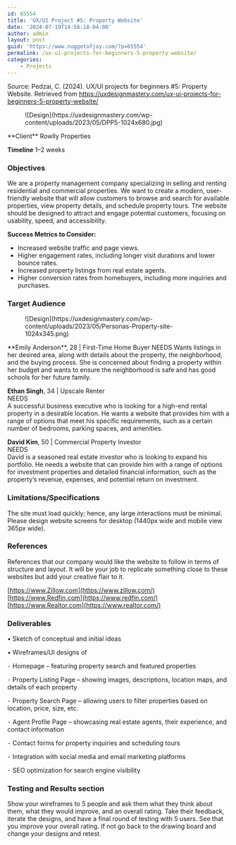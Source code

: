 ```yaml
---
id: 65554
title: 'UX/UI Project #5: Property Website'
date: '2024-07-19T14:58:18-04:00'
author: admin
layout: post
guid: 'https://www.nuggetofjoy.com/?p=65554'
permalink: /ux-ui-projects-for-beginners-5-property-website/
categories:
    - Projects
---
```


Source: Pedzai, C. (2024). UX/UI projects for beginners #5: Property Website. Retrieved from https://uxdesignmastery.com/ux-ui-projects-for-beginners-5-property-website/

<div class="wp-block-image"><figure class="aligncenter">![Design](https://uxdesignmastery.com/wp-content/uploads/2023/05/DPP5-1024x680.jpg)</figure></div>**Client** Rowlly Properties

**Timeline** 1–2 weeks

### Objectives

We are a property management company specializing in selling and renting residential and commercial properties. We want to create a modern, user-friendly website that will allow customers to browse and search for available properties, view property details, and schedule property tours. The website should be designed to attract and engage potential customers, focusing on usability, speed, and accessibility.

**Success Metrics to Consider:**

- Increased website traffic and page views.
- Higher engagement rates, including longer visit durations and lower bounce rates.
- Increased property listings from real estate agents.
- Higher conversion rates from homebuyers, including more inquiries and purchases.

### Target Audience

<div class="wp-block-image"><figure class="aligncenter">![Design](https://uxdesignmastery.com/wp-content/uploads/2023/05/Personas-Property-site-1024x345.png)</figure></div>**Emily Anderson**, 28 | First-Time Home Buyer  
NEEDS  
Wants listings in her desired area, along with details about the property, the neighborhood, and the buying process. She is concerned about finding a property within her budget and wants to ensure the neighborhood is safe and has good schools for her future family.

**Ethan Singh**, 34 | Upscale Renter  
NEEDS  
A successful business executive who is looking for a high-end rental property in a desirable location. He wants a website that provides him with a range of options that meet his specific requirements, such as a certain number of bedrooms, parking spaces, and amenities.

**David Kim**, 50 | Commercial Property Investor  
NEEDS  
David is a seasoned real estate investor who is looking to expand his portfolio. He needs a website that can provide him with a range of options for investment properties and detailed financial information, such as the property’s revenue, expenses, and potential return on investment.

### Limitations/Specifications

The site must load quickly; hence, any large interactions must be minimal. Please design website screens for desktop (1440px wide and mobile view 365px wide).

### References

References that our company would like the website to follow in terms of structure and layout. It will be your job to replicate something close to these websites but add your creative flair to it.

[https://www.Zillow.com](https://www.zillow.com/)  
[https://www.Redfin.com](https://www.redfin.com/)  
[https://www.Realtor.com](https://www.realtor.com/)

### Deliverables

• Sketch of conceptual and initial ideas

• Wireframes/UI designs of

⁃ Homepage – featuring property search and featured properties

⁃ Property Listing Page – showing images, descriptions, location maps, and details of each property

⁃ Property Search Page – allowing users to filter properties based on location, price, size, etc.

⁃ Agent Profile Page – showcasing real estate agents, their experience, and contact information

⁃ Contact forms for property inquiries and scheduling tours

⁃ Integration with social media and email marketing platforms

⁃ SEO optimization for search engine visibility

### **Testing and Results section**

Show your wireframes to 5 people and ask them what they think about them, what they would improve, and an overall rating. Take their feedback, iterate the designs, and have a final round of testing with 5 users. See that you improve your overall rating. If not go back to the drawing board and change your designs and retest.